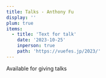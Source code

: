 ```yaml
---
title: Talks - Anthony Fu
display: ''
plum: true
items:
  - title: 'Text for talk'
    date: '2023-10-25'
    inperson: true
    path: 'https://vuefes.jp/2023/'
---
```


<SubNav />

<div slide-enter>
  <div i-ri:presentation-line mr-1 />
  <RouterLink to="/giving-talks" op50>Available for giving talks</RouterLink>
</div>

<ListPosts type="talk" :extra="frontmatter.items" />
